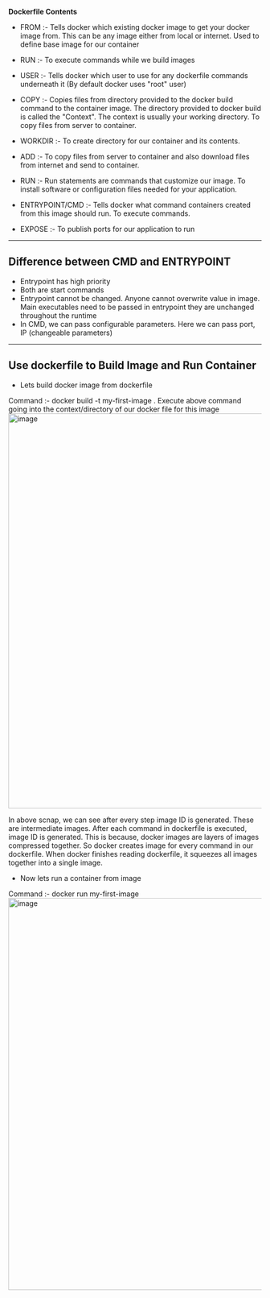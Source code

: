 **Dockerfile Contents**

- FROM :- Tells docker which existing docker image to get your docker image from. This can be any image either from local or internet. Used to define base image for our container

- RUN :- To execute commands while we build images

- USER :- Tells docker which user to use for any dockerfile commands underneath it (By default docker uses "root" user)

- COPY :- Copies files from directory provided to the docker build command to the container image. The directory provided to docker build is called the "Context". The context is usually your working directory. To copy files from server to container.

- WORKDIR :- To create directory for our container and its contents.

- ADD :- To copy files from server to container and also download files from internet and send to container.

- RUN :- Run statements are commands that customize our image. To install software or configuration files needed for your application.

- ENTRYPOINT/CMD :- Tells docker what command containers created from this image should run. To execute commands.

- EXPOSE :- To publish ports for our application to run

---------------------------------------------------------------------------------------------------------------------------
Difference between CMD and ENTRYPOINT
---------------------------------------------------------------------------------------------------------------------------

- Entrypoint has high priority
- Both are start commands
- Entrypoint cannot be changed. Anyone cannot overwrite value in image. Main executables need to be passed in entrypoint they are unchanged throughout the runtime
- In CMD, we can pass configurable parameters. Here we can pass port, IP (changeable parameters)
---------------------------------------------------------------------------------------------------------------------------
Use dockerfile to Build Image and Run Container
---------------------------------------------------------------------------------------------------------------------------

- Lets build docker image from dockerfile

Command :- docker build -t my-first-image .
Execute above command going into the context/directory of our docker file for this image
<img width="785" alt="image" src="https://github.com/Shubham0315/docker-CLI/assets/105341138/bba56aee-ded4-4675-a119-6ac13d1b8f84">

In above scnap, we can see after every step image ID is generated. These are intermediate images. After each command in dockerfile is executed, image ID is generated. 
This is because, docker images are layers of images compressed together. So docker creates image for every command in our dockerfile.
When docker finishes reading dockerfile, it squeezes all images together into a single image.

- Now lets run a container from image

Command :- docker run my-first-image
<img width="779" alt="image" src="https://github.com/Shubham0315/docker-CLI/assets/105341138/4551ace2-245d-4104-a398-dab524241a31">

